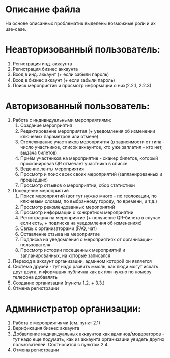 # Описание файла

На основе описанных проблематик выделены возможные роли и их use-case.

# Неавторизованный пользователь:
1. Регистрация инд. аккаунта
2. Регистрация бизнес аккаунта
3. Вход в инд. аккаунт (+ если забыли пароль)
4. Вход в бизнес аккаунт (+ если забыли пароль)
5. Поиск мероприятий и просмотр информации о них(2.2.1, 2.2.3)
# Авторизованный пользователь:
1. Работа с индивидуальными мероприятиями:
   1. Создание мероприятия
   2. Редактирование мероприятия (+ уведомления об изменении ключевых параметров или отмене)
   3. Отслеживание участников мероприятия (в зависимости от типа - число участников, список аккаунтов, кто уже заплатил - кто нет, выдача билетов)
   4. Приём участников на мероприятие - сканер билетов, который просканировав QR отмечает участника в списке
   5. Ведение ленты мероприятия
   6. Просмотр и поиск всех своих мероприятий (запланированных и прошедших)
   7. Просмотр отзывов о мероприятии, сбор статистики
3. Посещение мероприятий
   1. Поиск мероприятий (вот тут нужно много - по геолокации, по ключевым словам, по выбранному городу, по времени, и т.д.)
   2. Просмотр рекомендованных мероприятий
   3. Просмотр информации о конкретном мероприятии
   4. Регистрация на мероприятие (+ получение QR-билета в случае если есть, + подписка на уведомления об изменениях)
   5. Связь с организаторами (FAQ, чат)
   6. Оставление отзыва на мероприятие
   7. Подписка на уведомления о мероприятиях от организации-пользователя
   8. Просмотр истории посещенных мероприятий и запланированных, на которые записался
4. Переход в аккаунт организации, админом которой он является
5. Система друзей - тут надо развить мысль, как люди могут искать друг друга, информация публична как вк или нужно по номеру телефона добавлять
6. Создание организации (пункты 1.2. + 3.3.)
7. Отмена регистрации
# Администратор организации:
1. Работа с мероприятиями (см. пункт 2.1)
2. Верификация бизнес аккаунта
3. Добавление индивидуальных аккаунтов как админов/модераторов - тут надо еще подумать, как из аккаунта организации увидеть других пользователей. Соотносится с пунктом 2.4.
4. Отмена регистрации
